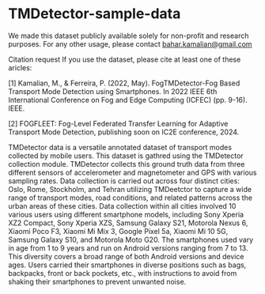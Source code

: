 # TMDetector-sample-data
We made this dataset publicly available solely for non-profit and research purposes. For any other usage, please contact bahar.kamalian@gmail.com

Citation request
If you use the dataset, please cite at least one of these aricles:

[1] Kamalian, M., & Ferreira, P. (2022, May). FogTMDetector-Fog Based Transport Mode Detection using Smartphones. In 2022 IEEE 6th International Conference on Fog and Edge Computing (ICFEC) (pp. 9-16). IEEE.

[2] FOGFLEET: Fog-Level Federated Transfer Learning for Adaptive Transport Mode Detection, publishing soon on IC2E conference, 2024. 


TMDetector data is a versatile annotated dataset of transport modes collected by mobile users. This dataset is gathred using the TMDetector collection module. TMDetector collects this ground truth data from three different sensors of accelerometer and magnetometer and GPS with various sampling rates. 
Data collection is carried out across four distinct cities: Oslo, Rome, Stockholm, and Tehran utilizing TMDeetctor to capture a wide range of transport modes, road conditions, and related patterns across the urban areas of these cities. 
Data collection within all cities involved 10 various users using different smartphone models, including Sony Xperia XZ2 Compact, Sony Xperia XZS, Samsung Galaxy S21, Motorola Nexus 6, Xiaomi Poco F3, Xiaomi Mi Mix 3, Google Pixel 5a, Xiaomi Mi 10 5G, Samsung Galaxy S10, and Motorola Moto G20. The smartphones used vary in age from 1 to 9 years and run on Android versions ranging from 7 to 13. This diversity covers a broad range of both Android versions and device ages. 
Users carried their smartphones in diverse positions such as bags, backpacks, front or back pockets, etc., with instructions to avoid from shaking their smartphones to prevent unwanted noise. 

